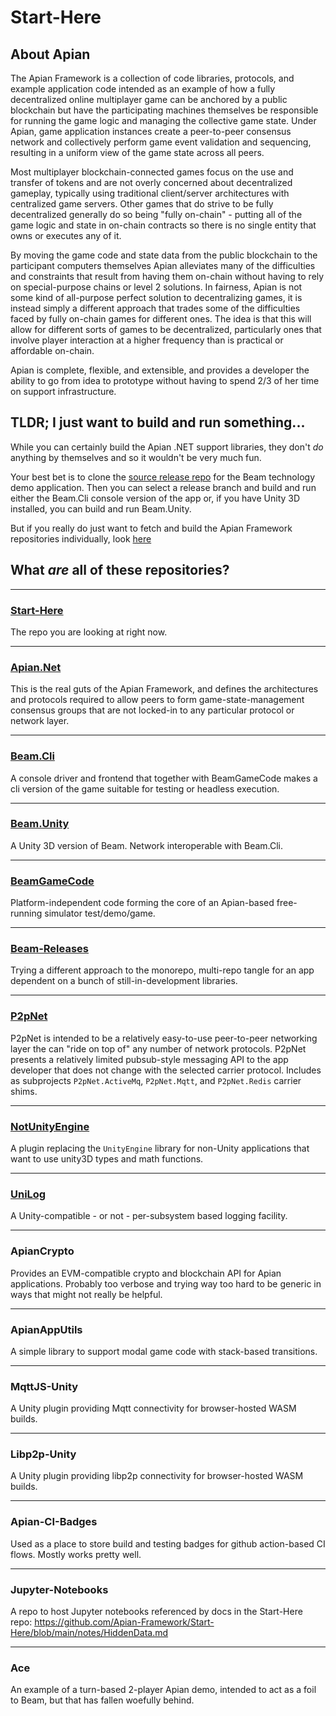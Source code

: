 # Start-Here

## About Apian


The Apian Framework is a collection of code libraries, protocols, and example application code intended as an example of how a fully decentralized online multiplayer game can be anchored by a public blockchain but have the participating machines themselves be responsible for running the game logic and managing the collective game state. Under Apian, game application instances create a peer-to-peer consensus network and collectively perform game event validation and sequencing, resulting in a uniform view of the game state across all peers.

Most multiplayer blockchain-connected games focus on the use and transfer of tokens and are not overly concerned about decentralized gameplay, typically using traditional client/server architectures with centralized game servers. Other games that do strive to be fully decentralized generally do so being "fully on-chain" - putting all of the game logic and state in on-chain contracts so there is no single entity that owns or executes any of it.

By moving the game code and state data from the public blockchain to the participant computers themselves Apian alleviates many of the difficulties and constraints that result from having them on-chain without having to rely on special-purpose chains or level 2 solutions. In fairness, Apian is not some kind of all-purpose perfect solution to decentralizing games, it is instead simply a different approach that trades some of the difficulties faced by fully on-chain games for different ones. The idea is that this will allow for different sorts of games to be decentralized, particularly ones that involve player interaction at a higher frequency than is practical or affordable on-chain.

 Apian is complete, flexible, and extensible, and provides a developer the ability to go from idea to prototype without having to spend 2/3 of her time on support infrastructure.


## TLDR; I just want to build and run something...

While you can certainly build the Apian .NET support libraries, they don't *do* anything by themselves and so it wouldn't be very much fun.

Your best bet is to clone the [source release repo](https://github.com/Apian-Framework/Beam-Releases) for the Beam technology demo application. Then you can select a release branch and build and run either the Beam.Cli console version of the app or, if you have Unity 3D installed, you can build and run Beam.Unity.

But if you really do just want to fetch and build the Apian Framework repositories individually, look [here](install/README.md)

## What *are* all of these repositories?

---
### [**Start-Here**](https://github.com/Apian-Framework/Start-Here)
The repo you are looking at right now.

---
### [**Apian.Net**](https://github.com/Apian-Framework/Apian.Net)
This is the real guts of the Apian Framework, and defines the architectures and protocols required to allow peers to form game-state-management consensus groups that are not locked-in to any particular protocol or network layer.

---
### [**Beam.Cli**](https://github.com/Apian-Framework/Beam.Cli)
A console driver and frontend that together with BeamGameCode makes a cli version of the game suitable for testing or headless execution.

---
### [**Beam.Unity**](https://github.com/Apian-Framework/Beam.Unity)
A Unity 3D version of Beam. Network interoperable with Beam.Cli.

---
### [**BeamGameCode**](https://github.com/Apian-Framework/BeamGameCode)
Platform-independent code forming the core of an Apian-based free-running simulator test/demo/game.

---
### [**Beam-Releases**](https://github.com/Apian-Framework/Beam-Releases)
Trying a different approach to the monorepo, multi-repo tangle for an app dependent on a bunch of still-in-development libraries.

---
### [**P2pNet**](https://github.com/Apian-Framework/P2pNet)
P2pNet is intended to be a relatively easy-to-use peer-to-peer networking layer the can "ride on top of" any number of network protocols. P2pNet presents a relatively limited pubsub-style messaging API to the app developer that does not change with the selected carrier protocol. Includes as subprojects `P2pNet.ActiveMq`, `P2pNet.Mqtt`, and `P2pNet.Redis` carrier shims.

---
### [**NotUnityEngine**](https://github.com/Apian-Framework/NotUnityEngine)
A plugin replacing the `UnityEngine` library for non-Unity applications that want to use unity3D types and math functions.

---
### [**UniLog**](https://github.com/Apian-Framework/UniLog)
A Unity-compatible - or not - per-subsystem based logging facility.

---
### **ApianCrypto**
Provides an EVM-compatible crypto and blockchain API for Apian applications. Probably too verbose and trying way too hard to be generic in ways that might not really be helpful.

---
### **ApianAppUtils**
A simple library to support modal game code with stack-based transitions.

---
### **MqttJS-Unity**
A Unity plugin providing Mqtt connectivity for browser-hosted WASM builds.

---
### **Libp2p-Unity**
A Unity plugin providing libp2p connectivity for browser-hosted WASM builds.

---
### **Apian-CI-Badges**
Used as a place to store build and testing badges for github action-based CI flows. Mostly works pretty well.

---
### **Jupyter-Notebooks**
A repo to host Jupyter notebooks referenced by docs in the Start-Here repo: https://github.com/Apian-Framework/Start-Here/blob/main/notes/HiddenData.md

---
### **Ace**
An example of a turn-based 2-player Apian demo, intended to act as a foil to Beam, but that has fallen woefully behind.


